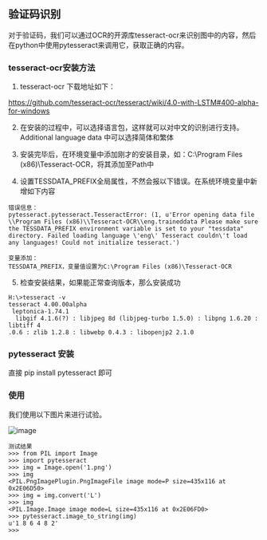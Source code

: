## 验证码识别

对于验证码，我们可以通过OCR的开源库tesseract-ocr来识别图中的内容，然后在python中使用pytesseract来调用它，获取正确的内容。

### tesseract-ocr安装方法

1. tesseract-ocr 下载地址如下：

https://github.com/tesseract-ocr/tesseract/wiki/4.0-with-LSTM#400-alpha-for-windows

2. 在安装的过程中，可以选择语言包，这样就可以对中文的识别进行支持。Additional language data 中可以选择简体和繁体

3. 安装完毕后，在环境变量中添加刚才的安装目录，如：C:\Program Files (x86)\Tesseract-OCR，将其添加至Path中

4. 设置TESSDATA_PREFIX全局属性，不然会报以下错误。在系统环境变量中新增如下内容

```
错误信息：
pytesseract.pytesseract.TesseractError: (1, u'Error opening data file \\Program Files (x86)\\Tesseract-OCR\\eng.traineddata Please make sure the TESSDATA_PREFIX environment variable is set to your "tessdata" directory. Failed loading language \'eng\' Tesseract couldn\'t load any languages! Could not initialize tesseract.')

变量添加：
TESSDATA_PREFIX，变量值设置为C:\Program Files (x86)\Tesseract-OCR
```

5. 检查安装结果，如果能正常查询版本，那么安装成功
```
H:\>tesseract -v
tesseract 4.00.00alpha
 leptonica-1.74.1
  libgif 4.1.6(?) : libjpeg 8d (libjpeg-turbo 1.5.0) : libpng 1.6.20 : libtiff 4
.0.6 : zlib 1.2.8 : libwebp 0.4.3 : libopenjp2 2.1.0
```

### pytesseract 安装

直接 pip install pytesseract 即可


### 使用

我们使用以下图片来进行试验。

![image](http://img.blog.csdn.net/20180209094145460)

```
测试结果
>>> from PIL import Image
>>> import pytesseract
>>> img = Image.open('1.png')
>>> img
<PIL.PngImagePlugin.PngImageFile image mode=P size=435x116 at 0x2E06D50>
>>> img = img.convert('L')
>>> img
<PIL.Image.Image image mode=L size=435x116 at 0x2E06FD0>
>>> pytesseract.image_to_string(img)
u'1 8 6 4 8 2'
>>>
```
